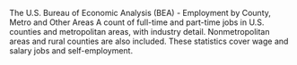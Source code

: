 The U.S. Bureau of Economic Analysis (BEA) - Employment by County, Metro and Other Areas
A count of full-time and part-time jobs in U.S. counties and metropolitan areas, with industry detail. Nonmetropolitan areas and rural counties are also included. These statistics cover wage and salary jobs and self-employment.